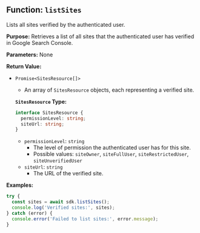 ## Function: `listSites`

Lists all sites verified by the authenticated user.

**Purpose:**
Retrieves a list of all sites that the authenticated user has verified in Google Search Console.

**Parameters:**
None

**Return Value:**

- `Promise<SitesResource[]>`

  - An array of `SitesResource` objects, each representing a verified site.

  **`SitesResource` Type:**

  ```typescript
  interface SitesResource {
    permissionLevel: string;
    siteUrl: string;
  }
  ```

  - `permissionLevel`: `string`
    - The level of permission the authenticated user has for this site.
    - Possible values: `siteOwner`, `siteFullUser`, `siteRestrictedUser`, `siteUnverifiedUser`
  - `siteUrl`: `string`
    - The URL of the verified site.

**Examples:**

```typescript
try {
  const sites = await sdk.listSites();
  console.log('Verified sites:', sites);
} catch (error) {
  console.error('Failed to list sites:', error.message);
}
```
